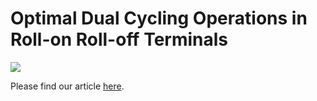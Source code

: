 # Optimal Dual Cycling Operations in Roll-on Roll-off Terminals
<p><align="left">
  <img src="https://user-images.githubusercontent.com/43272709/191585269-0b5d05a4-9ce9-4e61-b156-d903397e6293.png"/>
</p>



Please find our article [here](https://www.sciencedirect.com/science/article/abs/pii/S1366554522000436).

